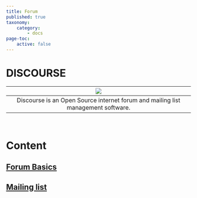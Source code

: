 ```yaml
---
title: Forum
published: true
taxonomy:
    category:
        - docs
page-toc:
    active: false
---
```


# **DISCOURSE**
|![](/start/icons/discourse.png)|
|:--:|
|Discourse is an Open Source internet forum and mailing list management software.|
<br>

# Content

## [Forum Basics](basics)
## [Mailing list](mailinglist)
